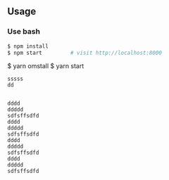 
## Usage

### Use bash

```bash
$ npm install
$ npm start         # visit http://localhost:8000
```
$ yarn omstall
$ yarn start
```
sssss
dd


dddd
ddddd
sdfsffsdfd
dddd
ddddd
sdfsffsdfd
dddd
ddddd
sdfsffsdfd
dddd
ddddd
sdfsffsdfd

